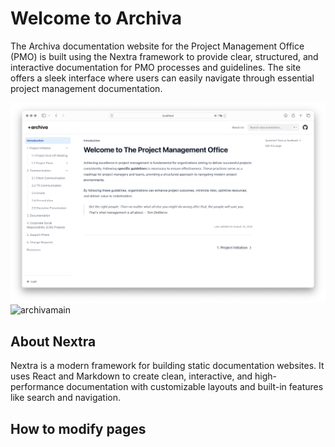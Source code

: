 # Welcome to Archiva

The Archiva documentation website for the Project Management Office (PMO) is built using the Nextra framework to provide clear, structured, and interactive documentation for PMO processes and guidelines. The site offers a sleek interface where users can easily navigate through essential project management documentation.

![](.github/archivamain.png)
![archivamain](/archiva-pmo/.github/archivamain.png)

## About Nextra

Nextra is a modern framework for building static documentation websites. It uses React and Markdown to create clean, interactive, and high-performance documentation with customizable layouts and built-in features like search and navigation.

## How to modify pages


